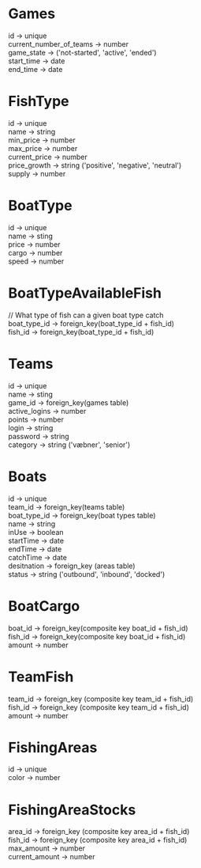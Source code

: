 # Games  
id -> unique  
current_number_of_teams -> number  
game_state -> ('not-started', 'active', 'ended')  
start_time -> date  
end_time -> date  
  
# FishType  
id -> unique  
name -> string  
min_price -> number  
max_price -> number  
current_price -> number  
price_growth -> string ('positive', 'negative', 'neutral')  
supply -> number  
  
# BoatType  
id -> unique  
name -> sting  
price -> number  
cargo -> number  
speed -> number  
  
# BoatTypeAvailableFish  
// What type of fish can a given boat type catch  
boat_type_id -> foreign_key(boat_type_id + fish_id)  
fish_id -> foreign_key(boat_type_id + fish_id)  
  
# Teams  
id -> unique  
name -> sting  
game_id -> foreign_key(games table)  
active_logins -> number  
points -> number  
login -> string  
password -> string  
category -> string ('væbner', 'senior')  
  
# Boats  
id -> unique  
team_id -> foreign_key(teams table)  
boat_type_id -> foreign_key(boat types table)  
name -> string  
inUse -> boolean  
startTime -> date  
endTime -> date  
catchTime -> date  
desitnation -> foreign_key (areas table)  
status -> string ('outbound', 'inbound', 'docked')  
  
# BoatCargo  
boat_id -> foreign_key(composite key boat_id + fish_id)  
fish_id -> foreign_key(composite key boat_id + fish_id)  
amount -> number  
  
  
# TeamFish  
team_id -> foreign_key (composite key team_id + fish_id)  
fish_id -> foreign_key (composite key team_id + fish_id)  
amount -> number  
  
# FishingAreas  
id -> unique  
color -> number  
  
# FishingAreaStocks  
area_id -> foreign_key (composite key area_id + fish_id)  
fish_id -> foreign_key (composite key area_id + fish_id)  
max_amount -> number  
current_amount -> number  
  
